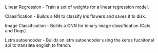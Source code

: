 
Linear Regression - Train a set of weights for a linear regression model.

Claasification - Builds a NN to classify iris flowers and saves it to disk.

Image Classification - Builds a CNN for binary image classification (Cats and Dogs).

Lstm autoencoder - Builds an lstm autoencoder using the keras fucnitonal api to translate english to french.
